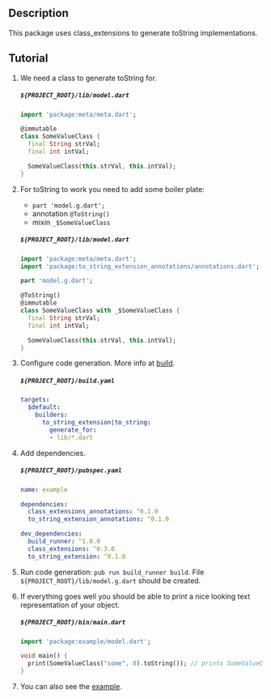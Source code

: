Description
---
This package uses class_extensions to generate toString implementations.

Tutorial
---
1. We need a class to generate toString for.

    ##### `${PROJECT_ROOT}/lib/model.dart`
    ```dart
    import 'package:meta/meta.dart';
    
    @immutable
    class SomeValueClass {
      final String strVal;
      final int intVal;

      SomeValueClass(this.strVal, this.intVal);
    }
    ```

2. For toString to work you need to add some boiler plate:
    * `part 'model.g.dart';`
    * annotation `@ToString()`
    * mixin `_$SomeValueClass`

    ##### `${PROJECT_ROOT}/lib/model.dart`
    ```dart
    import 'package:meta/meta.dart';
    import 'package:to_string_extension_annotations/annotations.dart';
    
    part 'model.g.dart';
    
    @ToString()
    @immutable
    class SomeValueClass with _$SomeValueClass {
      final String strVal;
      final int intVal;

      SomeValueClass(this.strVal, this.intVal);
    }
    ```

3. Configure code generation. More info at [build](https://github.com/dart-lang/build).

    ##### `${PROJECT_ROOT}/build.yaml`
    ```yaml
    targets:
      $default:
        builders:
          to_string_extension|to_string:
            generate_for:
            - lib/*.dart
    ```
4. Add dependencies.

    ##### `${PROJECT_ROOT}/pubspec.yaml`
    ```yaml
    name: example

    dependencies:
      class_extensions_annotations: ^0.1.0
      to_string_extension_annotations: ^0.1.0

    dev_dependencies:
      build_runner: ^1.0.0
      class_extensions: ^0.3.0
      to_string_extension: ^0.1.0
    ```

5. Run code generation: `pub run build_runner build`. File `${PROJECT_ROOT}/lib/model.g.dart` should be created.

6. If everything goes well you should be able to print a nice looking text representation of your object.

    ##### `${PROJECT_ROOT}/bin/main.dart`
    ```dart
    import 'package:example/model.dart';
    
    void main() {
      print(SomeValueClass("some", 0).toString()); // prints SomeValueClass(strVal=some, intVal=0)
    }
    ```

7. You can also see the [example](https://github.com/svarzee/to_string_extension/tree/master/to_string_extension/example).
